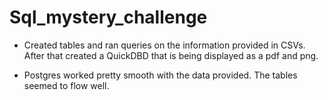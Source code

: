 # Sql_mystery_challenge

* Created tables and ran queries on the information provided in CSVs. After that created a QuickDBD that is being displayed as a pdf and png.

* Postgres worked pretty smooth with the data provided. The tables seemed to flow well.
